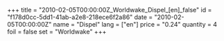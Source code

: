 +++
title = "2010-02-05T00:00:00Z_Worldwake_Dispel_[en]_false"
id = "f178d0cc-5dd1-41ab-a2e8-218ece6f2a86"
date = "2010-02-05T00:00:00Z"
name = "Dispel"
lang = ["en"]
price = "0.24"
quantity = 4
foil = false
set = "Worldwake"
+++
